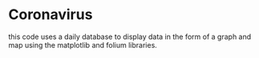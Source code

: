 # Coronavirus
this code uses a daily database to display data in the form of a graph and map using the matplotlib and folium libraries.
